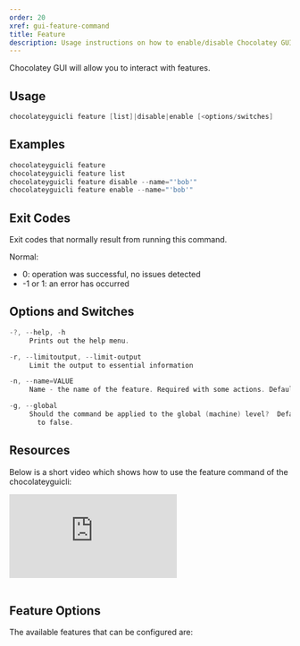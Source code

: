 ```yaml
---
order: 20
xref: gui-feature-command
title: Feature
description: Usage instructions on how to enable/disable Chocolatey GUI features
---
```


Chocolatey GUI will allow you to interact with features.

## Usage

```powershell
chocolateyguicli feature [list]|disable|enable [<options/switches]
```

## Examples

```powershell
chocolateyguicli feature
chocolateyguicli feature list
chocolateyguicli feature disable --name="'bob'"
chocolateyguicli feature enable --name="'bob'"
```

## Exit Codes

Exit codes that normally result from running this command.

Normal:

- 0: operation was successful, no issues detected
- -1 or 1: an error has occurred

## Options and Switches

```powershell
-?, --help, -h
     Prints out the help menu.

-r, --limitoutput, --limit-output
     Limit the output to essential information

-n, --name=VALUE
     Name - the name of the feature. Required with some actions. Defaults to empty.

-g, --global
     Should the command be applied to the global (machine) level?  Defaults
       to false.
```

## Resources

Below is a short video which shows how to use the feature command of the chocolateyguicli:

<p>
<div class="ratio ratio-16x9">
    <iframe src="https://www.youtube.com/embed/Zsyr51jr4QY?list=PL84yg23i9GBjAMY0OfHfn-MH4rviaccuc" frameborder="0" allow="autoplay; encrypted-media" allowfullscreen>
    </iframe>
</div>
<br>
</p>

## Feature Options

The available features that can be configured are:

<?! Include "../../../shared/available-features.txt" /?>
